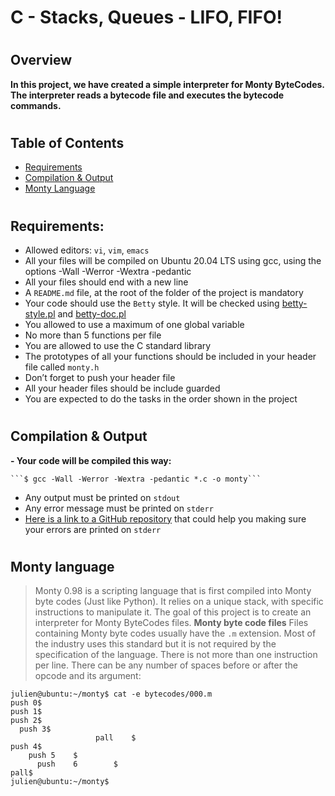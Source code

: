 # C - Stacks, Queues - LIFO, FIFO!

#
## Overview
 
 **In this project, we have created a simple interpreter for Monty ByteCodes. The interpreter reads a bytecode file and executes the bytecode commands.**

#
## Table of Contents
- [Requirements](#requirements)
- [Compilation & Output](#compilation--output)
- [Monty Language](#monty-language)

#
## Requirements:

-   Allowed editors:  `vi`,  `vim`,  `emacs`
-   All your files will be compiled on Ubuntu 20.04 LTS using gcc, using the options -Wall -Werror -Wextra -pedantic
-   All your files should end with a new line
-   A  `README.md`  file, at the root of the folder of the project is mandatory
-   Your code should use the  `Betty`  style. It will be checked using  [betty-style.pl](https://github.com/hs-hq/Betty/blob/master/betty-style.pl "betty-style.pl")  and  [betty-doc.pl](https://github.com/hs-hq/Betty/blob/master/betty-doc.pl "betty-doc.pl")
-   You allowed to use a maximum of one global variable
-   No more than 5 functions per file
-   You are allowed to use the C standard library
-   The prototypes of all your functions should be included in your header file called  `monty.h`
-   Don’t forget to push your header file
-   All your header files should be include guarded
-   You are expected to do the tasks in the order shown in the project

#
##  Compilation & Output
 **- Your code will be compiled this way:**

    ```$ gcc -Wall -Werror -Wextra -pedantic *.c -o monty```
    

-   Any output must be printed on  `stdout`
-   Any error message must be printed on  `stderr`
-   [Here is a link to a GitHub repository](https://intranet.hbtn.io/rltoken/Jld0fesbZbMXmOgejF3dBA "Here is a link to a GitHub repository")  that could help you making sure your errors are printed on  `stderr`

#
##  Monty language

> Monty 0.98 is a scripting language that is first compiled into Monty
> byte codes (Just like Python). It relies on a unique stack, with
> specific instructions to manipulate it. The goal of this project is to
> create an interpreter for Monty ByteCodes files.
****Monty byte code files****
Files containing Monty byte codes usually have the `.m` extension. Most of the industry uses this standard but it is not required by the specification of the language. There is not more than one instruction per line. 
There can be any number of spaces before or after the opcode and its argument:
````
julien@ubuntu:~/monty$ cat -e bytecodes/000.m
push 0$
push 1$
push 2$
  push 3$
                   pall    $
push 4$
    push 5    $
      push    6        $
pall$
julien@ubuntu:~/monty$
````
